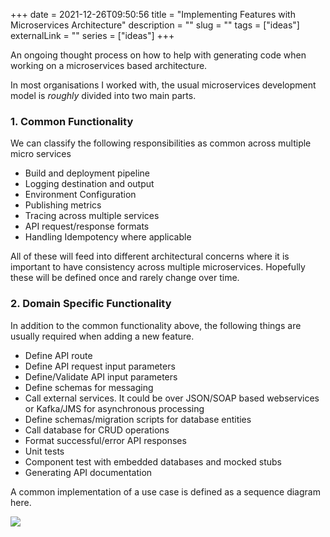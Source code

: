 +++
date = 2021-12-26T09:50:56
title = "Implementing Features with Microservices Architecture"
description = ""
slug = ""
tags = ["ideas"]
externalLink = ""
series = ["ideas"]
+++
        
An ongoing thought process on how to help with generating code when working on a microservices based architecture.

In most organisations I worked with, the usual microservices development model is *roughly* divided into two main parts.

### 1. Common Functionality

We can classify the following responsibilities as common across multiple micro services

* Build and deployment pipeline
* Logging destination and output
* Environment Configuration
* Publishing metrics
* Tracing across multiple services
* API request/response formats
* Handling Idempotency where applicable

All of these will feed into different architectural concerns where it is important to have consistency across multiple microservices. Hopefully these will be defined once and rarely change over time.

### 2. Domain Specific Functionality

In addition to the common functionality above, the following things are usually required when adding a new feature.

* Define API route
* Define API request input parameters
* Define/Validate API input parameters
* Define schemas for messaging
* Call external services. It could be over JSON/SOAP based webservices or Kafka/JMS for asynchronous processing
* Define schemas/migration scripts for database entities
* Call database for CRUD operations
* Format successful/error API responses
* Unit tests
* Component test with embedded databases and mocked stubs
* Generating API documentation

A common implementation of a use case is defined as a sequence diagram here.

<!---
```puml
@startuml

title Adding Employee to Employee Directory

participant User as user
participant AddEmployeeController as controller
participant AddEmployeeApiRequestValidator as validator
participant AddEmployeeService as service
participant AddEmployeeMapper as mapper
participant Repository as db
participant Kafka as q
participant FeignClient as downstream

user -> controller: POST /employees
note right of user
  **Header**
  Content-Type: application/json
  **Payload**
  {
    "name": "Something",
    "age": 34,
    "role": "Software Engineer"
  }
end note
controller -> validator: validateRequest(AddEmployeeApiRequest)
note right of controller
    **class AddEmployeeApiRequest**
    String name<font color="red">*</font>
    int age
end note
validator -> controller: [void or ConstraintViolationException]
controller -> service: addEmployee(AddEmployeeApiRequest)
service -> mapper: convertObject(AddEmployeeApiRequest)
note right of service
    **class DownstreamApiRequest**
    String name<font color="red">*</font>
end note
mapper -> service: [DownstreamApiRequest]
service -> downstream: PUT /v1/employees
note right of service
    **Header**
    Content-Type: application/json
    **Payload**
    {
      "name": "John Doe"
    }
end note
downstream -> service: HTTP 200
note right of downstream
    **Header**
    Content-Type: application/json
    **Response Payload**
    {
      "id": "{uuid}"
    }
end note
service -> db: save(EmployeeEntity)
note right of service
    **class EmployeeEntity[Employee]**
    UUID id [id/@Id]
    UUID employeeId [employee_id/string]
    String employeeName [employee_name/string]
    int employeeAge [employee_age/int]
end note
db -> service: [?] 
service -> q: SEND to TOPIC employee-added-v1
note right of q
    **Record: EmployeeAdded**
    **Field**
    String name<font color="red">*</font>
    int age
    String employeeId<font color="red">*</font>
end note
@enduml
```
--->
![](/images/2021/12/26/tmp5x1i5mes.png)
